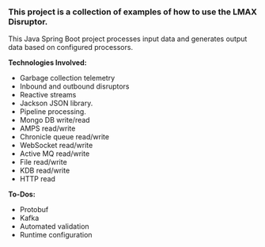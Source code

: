 ### This project is a collection of examples of how to use the LMAX Disruptor.  

This Java Spring Boot project processes input data and generates output data based on configured processors.

**Technologies Involved:**
+ Garbage collection telemetry
+ Inbound and outbound disruptors
+ Reactive streams
+ Jackson JSON library.
+ Pipeline processing.
+ Mongo DB write/read
+ AMPS read/write
+ Chronicle queue read/write
+ WebSocket read/write
+ Active MQ read/write
+ File read/write
+ KDB read/write
+ HTTP read

**To-Dos:** 
* Protobuf
* Kafka
* Automated validation
* Runtime configuration





